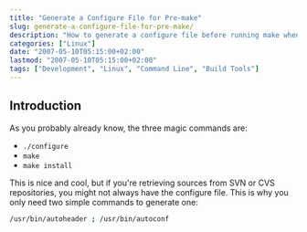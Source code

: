 ```yaml
---
title: "Generate a Configure File for Pre-make"
slug: generate-a-configure-file-for-pre-make/
description: "How to generate a configure file before running make when retrieving sources from SVN or CVS repositories."
categories: ["Linux"]
date: "2007-05-10T05:15:00+02:00"
lastmod: "2007-05-10T05:15:00+02:00"
tags: ["Development", "Linux", "Command Line", "Build Tools"]
---
```


## Introduction

As you probably already know, the three magic commands are:

- `./configure`
- `make`
- `make install`

This is nice and cool, but if you're retrieving sources from SVN or CVS repositories, you might not always have the configure file. This is why you only need two simple commands to generate one:

```bash
/usr/bin/autoheader ; /usr/bin/autoconf
```
